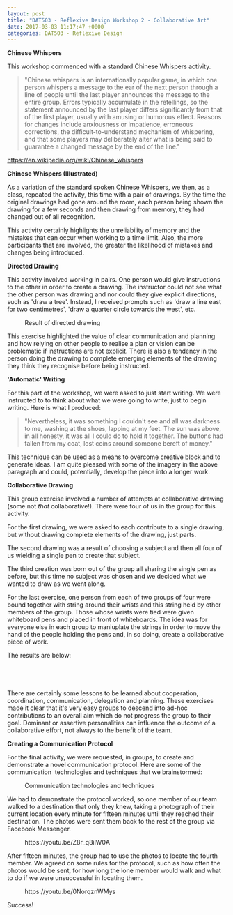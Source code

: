 ```yaml
---
layout: post
title: "DAT503 - Reflexive Design Workshop 2 - Collaborative Art"
date: 2017-03-03 11:17:47 +0000
categories: DAT503 - Reflexive Design
---
```


<!-- wp:paragraph -->
<p><strong>Chinese Whispers</strong></p>
<!-- /wp:paragraph -->

<!-- wp:paragraph -->
<p>This workshop commenced with a standard Chinese Whispers activity.</p>
<!-- /wp:paragraph -->

<!-- wp:quote -->
<blockquote class="wp-block-quote"><!-- wp:paragraph -->
<p>"Chinese whispers&nbsp;is an internationally popular&nbsp;game,&nbsp;in which one person whispers a message to the ear of the next person through a line of people until the last player announces the message to the entire group.&nbsp;Errors typically accumulate in the retellings, so the statement announced by the last player differs significantly from that of the first player, usually with amusing or humorous effect. Reasons for changes include anxiousness or impatience, erroneous corrections, the difficult-to-understand mechanism of whispering, and that some players may deliberately alter what is being said to guarantee a changed message by the end of the line."</p>
<!-- /wp:paragraph --></blockquote>
<!-- /wp:quote -->

<!-- wp:paragraph -->
<p><a href="https://en.wikipedia.org/wiki/Chinese_whispers">https://en.wikipedia.org/wiki/Chinese_whispers</a></p>
<!-- /wp:paragraph -->

<!-- wp:paragraph -->
<p><strong>Chinese Whispers (Illustrated)</strong></p>
<!-- /wp:paragraph -->

<!-- wp:paragraph -->
<p>As a variation of the standard spoken Chinese Whispers, we then, as a class, repeated the activity, this time with a pair of drawings. By the time the original drawings had gone around the room, each person being shown the drawing for a few seconds and then drawing from memory, they had changed out of all recognition.</p>
<!-- /wp:paragraph -->

<!-- wp:paragraph -->
<p>This activity certainly highlights the unreliability of memory and the mistakes that can occur when working to a time limit. Also, the more participants that are involved, the greater the likelihood of mistakes and changes being introduced.</p>
<!-- /wp:paragraph -->

<!-- wp:paragraph -->
<p><strong>Directed&nbsp;Drawing</strong></p>
<!-- /wp:paragraph -->

<!-- wp:paragraph -->
<p>This activity involved working in pairs. One person would give instructions to the other in order to create a drawing. The instructor could not see what the other person was drawing and nor could they give explicit directions, such as 'draw a tree'. Instead, I received prompts such as 'draw a line east for two centimetres', 'draw a quarter circle towards the west', etc.</p>
<!-- /wp:paragraph -->

<!-- wp:image {"id":813,"sizeSlug":"large","linkDestination":"none"} -->
<figure class="wp-block-image size-large"><img src="https://res.cloudinary.com/circleseven/image/upload/IMG_2016-scaled-1-768x1024.jpg" alt="" class="wp-image-813"/><figcaption class="wp-element-caption">Result of directed drawing</figcaption></figure>
<!-- /wp:image -->

<!-- wp:paragraph -->
<p>This exercise highlighted the value of clear communication and planning and how relying on other people to realise a plan or vision can be problematic if instructions are not explicit. There is also a tendency in the person doing the drawing to complete emerging elements of the drawing they think they recognise before being instructed.</p>
<!-- /wp:paragraph -->

<!-- wp:paragraph -->
<p><strong>'Automatic' Writing</strong></p>
<!-- /wp:paragraph -->

<!-- wp:paragraph -->
<p>For this part of the workshop, we were asked to just start writing. We were instructed to to think about what we were going to write, just to begin writing. Here is what I produced:</p>
<!-- /wp:paragraph -->

<!-- wp:quote -->
<blockquote class="wp-block-quote"><!-- wp:paragraph -->
<p>"Nevertheless, it was something I couldn't see and all was darkness to me, washing at the shoes, lapping at my feet. The sun was above, in all honesty, it was all I could do to hold it together. The buttons had fallen from my coat, lost coins around someone bereft of money."</p>
<!-- /wp:paragraph --></blockquote>
<!-- /wp:quote -->

<!-- wp:paragraph -->
<p>This technique can be used as a means to overcome creative block and to generate ideas. I am quite pleased with some of the imagery in the above paragraph and could, potentially, develop the piece into a longer work.</p>
<!-- /wp:paragraph -->

<!-- wp:paragraph -->
<p><strong>Collaborative Drawing</strong></p>
<!-- /wp:paragraph -->

<!-- wp:paragraph -->
<p>This group exercise involved a number of attempts at collaborative drawing (some not <em>that</em> collaborative!). There were four of us in the group for this activity.</p>
<!-- /wp:paragraph -->

<!-- wp:paragraph -->
<p>For the first drawing, we were asked to each contribute to a single drawing, but without drawing complete elements of the drawing, just parts.</p>
<!-- /wp:paragraph -->

<!-- wp:paragraph -->
<p>The second drawing was a result of choosing a subject and then all four of us wielding a single pen to create that subject.</p>
<!-- /wp:paragraph -->

<!-- wp:paragraph -->
<p>The third creation was born out of the group all sharing the single pen as before, but this time no subject was chosen and we decided what we wanted to draw as we went along.</p>
<!-- /wp:paragraph -->

<!-- wp:paragraph -->
<p>For the last exercise, one person from each of two groups of four were bound together with string around their wrists and this string held by other members of the group. Those whose wrists were tied were given whiteboard pens and placed in front of whiteboards. The idea was for everyone else in each group to maniuplate the strings in order to move the hand of the people holding the pens and, in so doing, create a collaborative piece of work.</p>
<!-- /wp:paragraph -->

<!-- wp:paragraph -->
<p>The results are below:</p>
<!-- /wp:paragraph -->

<!-- wp:gallery {"linkTo":"media"} -->
<figure class="wp-block-gallery has-nested-images columns-default is-cropped"><!-- wp:image {"id":816,"sizeSlug":"large","linkDestination":"none"} -->
<figure class="wp-block-image size-large"><img src="https://res.cloudinary.com/circleseven/image/upload/img_1999_33087914500_o-1024x768.jpg" alt="" class="wp-image-816"/></figure>
<!-- /wp:image -->

<!-- wp:image {"id":815,"sizeSlug":"large","linkDestination":"none"} -->
<figure class="wp-block-image size-large"><img src="https://res.cloudinary.com/circleseven/image/upload/img_2001_32657092913_o-1024x768.jpg" alt="" class="wp-image-815"/></figure>
<!-- /wp:image -->

<!-- wp:image {"id":817,"sizeSlug":"large","linkDestination":"none"} -->
<figure class="wp-block-image size-large"><img src="https://res.cloudinary.com/circleseven/image/upload/img_2002_32657092573_o-1024x768.jpg" alt="" class="wp-image-817"/></figure>
<!-- /wp:image -->

<!-- wp:image {"id":818,"sizeSlug":"large","linkDestination":"none"} -->
<figure class="wp-block-image size-large"><img src="https://res.cloudinary.com/circleseven/image/upload/img_2003_32657093133_o-1024x768.jpg" alt="" class="wp-image-818"/></figure>
<!-- /wp:image --></figure>
<!-- /wp:gallery -->

<!-- wp:paragraph -->
<p>There are certainly some lessons to be learned about cooperation, coordination, communication, delegation and planning. These exercises made it clear that it's very easy groups to descend into ad-hoc contributions to an overall aim which do not progress the group to their goal. Dominant or assertive personalities can influence the outcome of a collaborative effort, not always to the benefit of the team.</p>
<!-- /wp:paragraph -->

<!-- wp:paragraph -->
<p><strong>Creating a Communication Protocol</strong></p>
<!-- /wp:paragraph -->

<!-- wp:paragraph -->
<p>For the final activity, we were requested, in groups, to create and demonstrate a novel communication protocol. Here are some of the communication  technologies and techniques that we brainstormed:</p>
<!-- /wp:paragraph -->

<!-- wp:image {"id":814,"sizeSlug":"large","linkDestination":"media"} -->
<figure class="wp-block-image size-large"><a href="https://res.cloudinary.com/circleseven/image/upload/IMG_2005-scaled-1.jpg"><img src="https://res.cloudinary.com/circleseven/image/upload/IMG_2005-scaled-1-1024x768.jpg" alt="" class="wp-image-814"/></a><figcaption class="wp-element-caption">Communication technologies and techniques</figcaption></figure>
<!-- /wp:image -->

<!-- wp:paragraph -->
<p>We had to demonstrate the protocol worked, so one member of our team walked to a destination that only they knew, taking a photograph of their current location every minute for fifteen minutes until they reached their destination. The photos were sent them back to the rest of the group via Facebook Messenger.</p>
<!-- /wp:paragraph -->

<!-- wp:embed {"url":"https://youtu.be/Z8r_q8ilW0A","type":"video","providerNameSlug":"youtube","responsive":true,"className":"wp-embed-aspect-16-9 wp-has-aspect-ratio"} -->
<figure class="wp-block-embed is-type-video is-provider-youtube wp-block-embed-youtube wp-embed-aspect-16-9 wp-has-aspect-ratio"><div class="wp-block-embed__wrapper">
https://youtu.be/Z8r_q8ilW0A
</div></figure>
<!-- /wp:embed -->

<!-- wp:paragraph -->
<p>After fifteen minutes, the group had to use the photos to locate the fourth member. We agreed on some rules for the protocol, such as how often the photos would be sent, for how long the lone member would walk and what to do if we were unsuccessful in locating them.</p>
<!-- /wp:paragraph -->

<!-- wp:embed {"url":"https://youtu.be/0NorqznWMys","type":"video","providerNameSlug":"youtube","responsive":true,"className":"wp-embed-aspect-16-9 wp-has-aspect-ratio"} -->
<figure class="wp-block-embed is-type-video is-provider-youtube wp-block-embed-youtube wp-embed-aspect-16-9 wp-has-aspect-ratio"><div class="wp-block-embed__wrapper">
https://youtu.be/0NorqznWMys
</div></figure>
<!-- /wp:embed -->

<!-- wp:paragraph -->
<p>Success!</p>
<!-- /wp:paragraph -->